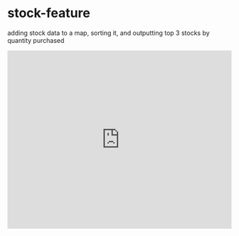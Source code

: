 # stock-feature
adding stock data to a map, sorting it, and outputting top 3 stocks by quantity purchased 


<iframe height="400px" width="100%" src="https://repl.it/@Adrian609/AwesomeCloudySpreadsheets?lite=true" scrolling="no" frameborder="no" allowtransparency="true" allowfullscreen="true" sandbox="allow-forms allow-pointer-lock allow-popups allow-same-origin allow-scripts allow-modals"></iframe>
